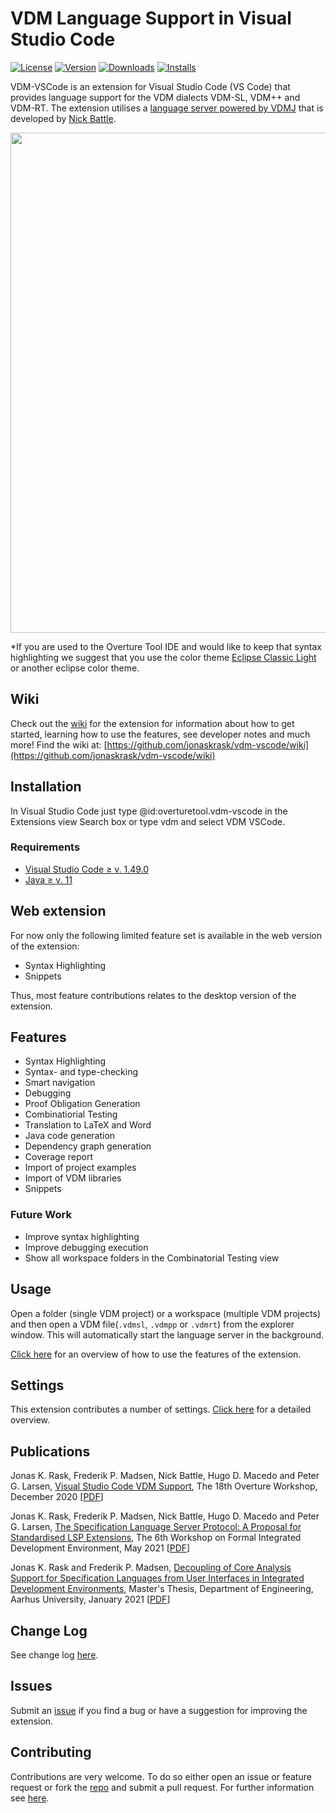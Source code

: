 # VDM Language Support in Visual Studio Code

[![License](https://img.shields.io/:license-gpl3-blue.svg?style=flat-square)](http://www.gnu.org/licenses/gpl-3.0.html)
[![Version](https://img.shields.io/visual-studio-marketplace/v/overturetool.vdm-vscode)](https://marketplace.visualstudio.com/items?itemName=overturetool.vdm-vscode)
[![Downloads](https://img.shields.io/visual-studio-marketplace/d/overturetool.vdm-vscode)](https://marketplace.visualstudio.com/items?itemName=overturetool.vdm-vscode)
[![Installs](https://img.shields.io/visual-studio-marketplace/i/overturetool.vdm-vscode)](https://marketplace.visualstudio.com/items?itemName=overturetool.vdm-vscode)

VDM-VSCode is an extension for Visual Studio Code (VS Code) that provides language support for the VDM dialects VDM-SL, VDM++ and VDM-RT.
The extension utilises a [language server powered by VDMJ](https://github.com/nickbattle/vdmj/tree/master/lsp) that is developed by [Nick Battle](https://github.com/nickbattle).

<img src="https://github.com/jonaskrask/vdm-vscode/raw/development/documentation/screenshots/GUI.png" width="800">

\*If you are used to the Overture Tool IDE and would like to keep that syntax highlighting we suggest that you use the color theme [Eclipse Classic Light](https://marketplace.visualstudio.com/items?itemName=LorenzoBilli.eclipse-classic-light) or another eclipse color theme.

## Wiki
Check out the [wiki](https://github.com/jonaskrask/vdm-vscode/wiki) for the extension for information about how to get started, learning how to use the features, see developer notes and much more!
Find the wiki at: [https://github.com/jonaskrask/vdm-vscode/wiki](https://github.com/jonaskrask/vdm-vscode/wiki)

## Installation

In Visual Studio Code just type @id:overturetool.vdm-vscode in the Extensions view Search box or type vdm and select VDM VSCode.

### Requirements

-   [Visual Studio Code ≥ v. 1.49.0](https://code.visualstudio.com/download)
-   [Java ≥ v. 11](https://adoptopenjdk.net/)

## Web extension

For now only the following limited feature set is available in the web version of the extension:

-   Syntax Highlighting
-   Snippets

Thus, most feature contributions relates to the desktop version of the extension.

## Features

-   Syntax Highlighting
-   Syntax- and type-checking
-   Smart navigation
-   Debugging
-   Proof Obligation Generation
-   Combinatiorial Testing
-   Translation to LaTeX and Word
-   Java code generation
-   Dependency graph generation
-   Coverage report
-   Import of project examples
-   Import of VDM libraries
-   Snippets

### Future Work

-   Improve syntax highlighting
-   Improve debugging execution
-   Show all workspace folders in the Combinatorial Testing view

## Usage

Open a folder (single VDM project) or a workspace (multiple VDM projects) and then open a VDM file(`.vdmsl`, `.vdmpp` or `.vdmrt`) from the explorer window. This will automatically start the language server in the background.

[Click here](https://github.com/jonaskrask/vdm-vscode/wiki/Usage-GIFs) for an overview of how to use the features of the extension.

## Settings

This extension contributes a number of settings. [Click here](https://github.com/jonaskrask/vdm-vscode/wiki/Settings) for a detailed overview.

## Publications

Jonas K. Rask, Frederik P. Madsen, Nick Battle, Hugo D. Macedo and Peter G. Larsen,
[Visual Studio Code VDM Support](https://www.researchgate.net/publication/346680627_Visual_Studio_Code_VDM_Support),
The 18th Overture Workshop, December 2020 [[PDF](https://www.researchgate.net/publication/346680627_Visual_Studio_Code_VDM_Support)]

Jonas K. Rask, Frederik P. Madsen, Nick Battle, Hugo D. Macedo and Peter G. Larsen,
[The Specification Language Server Protocol: A Proposal for Standardised LSP Extensions](https://www.researchgate.net/publication/353220633_The_Specification_Language_Server_Protocol_A_Proposal_for_Standardised_LSP_Extensions),
The 6th Workshop on Formal Integrated Development Environment, May 2021 [[PDF](https://cister-labs.pt/f-ide2021/images/preprints/F-IDE_2021_paper_3.pdf)]

Jonas K. Rask and Frederik P. Madsen, [Decoupling of Core Analysis Support for Specification Languages from User Interfaces in Integrated Development Environments](http://dx.doi.org/10.13140/RG.2.2.21889.99686), Master's Thesis, Department of Engineering, Aarhus University, January 2021 [[PDF](http://dx.doi.org/10.13140/RG.2.2.21889.99686)]

## Change Log

See change log [here](CHANGELOG.md).

## Issues

Submit an [issue](https://github.com/jonaskrask/vdm-vscode/issues) if you find a bug or have a suggestion for improving the extension.

## Contributing

Contributions are very welcome. To do so either open an issue or feature request or fork the [repo](https://github.com/jonaskrask/vdm-vscode) and submit a pull request.
For further information see [here](CONTRIBUTING.md).
